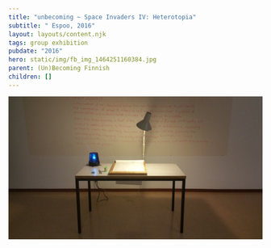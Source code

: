 ```yaml
---
title: "unbecoming ~ Space Invaders IV: Heterotopia"
subtitle: " Espoo, 2016"
layout: layouts/content.njk
tags: group exhibition
pubdate: "2016"
hero: static/img/fb_img_1464251160384.jpg
parent: (Un)Becoming Finnish
children: []
---
```

![Installation view: Becoming (Un)Finnish, 2016, Space Invaders IV: Heterotopia, Espoo](/static/img/becoming-uh-finnish_space-invaders-iv_matinkyla-espoo_2016.jpg)
